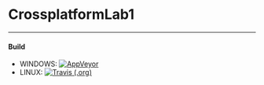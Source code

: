 # CrossplatformLab1
-----------
#### Build
* WINDOWS: [![AppVeyor](https://img.shields.io/appveyor/build/tuminskiy/CrossplatformLab1)](https://ci.appveyor.com/project/tuminskiy/crossplatformlab1)
* LINUX: [![Travis (.org)](https://img.shields.io/travis/tuminskiy/CrossplatformLab1)](https://travis-ci.org/github/tuminskiy/CrossplatformLab1/)